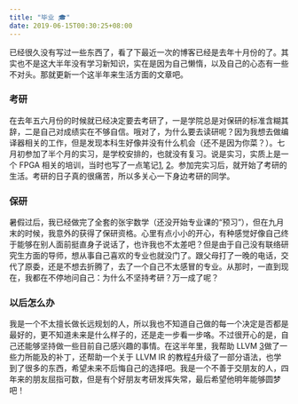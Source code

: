 ```yaml
---
title: "毕业 🎓"
date: 2019-06-15T00:30:25+08:00
---
```


已经很久没有写过一些东西了，看了下最近一次的博客已经是去年十月份的了。其实也不是这大半年没有学习新知识，实在是因为自己懒惰，以及自己的心态有一些不对头。那就更新一个这半年来生活方面的文章吧。

### 考研

在去年五六月份的时候就已经决定要去考研了，一是学院总是对保研的标准含糊其辞，二是自己对成绩实在不够自信。哦对了，为什么要去读研呢？因为我想去做编译器相关的工作，但是发现本科生好像并没有什么机会（还不是因为你菜？）。七月初参加了半个月的实习，是学校安排的，也就没有复习。说是实习，实质上是一个 FPGA 相关的培训，当时也写了一点笔记[1](/archives/manage-vivado-projects/), [2](/archives/first-scratch-on-vivado-hls/)。参加完实习后，就开始了考研的生活。考研的日子真的很痛苦，所以多关心一下身边考研的同学。

### 保研

暑假过后，我已经做完了全套的张宇数学（还没开始专业课的“预习”），但在九月末的时候，我意外的获得了保研资格。心里有点小小的开心，有种感觉好像自己终于能够在别人面前挺直身子说话了，也许我也不太差吧？但是由于自己没有联络研究生方面的导师，想从事自己喜欢的专业也就没门了。跟父母打了一晚的电话，交代了原委，还是不想去折腾了，去了一个自己不太感冒的专业。从那时，一直到现在，我都在不停地问自己：为什么不坚持考研？万一成了呢？

### 以后怎么办

我是一个不太擅长做长远规划的人，所以我也不知道自己做的每一个决定是否都是最好的，更不知道未来是什么样子的，还是走一步看一步咯。不过很开心的是，自己还能够坚持做一些目前自己感兴趣的事情。在这半年里，我帮助 LLVM [3](https://github.com/llvm/llvm-project/commits?author=vgxbj)做了一些力所能及的补丁，还帮助一个关于 LLVM IR 的教程[4](https://mapping-high-level-constructs-to-llvm-ir.readthedocs.io/en/latest/epilogue/contribution.html)升级了一部分语法，也学到了很多的东西，希望未来不后悔自己的选择吧。我是一个不善于交朋友的人，四年来的朋友屈指可数，但是有个好朋友考研发挥失常，最后希望他明年能够圆梦吧！
